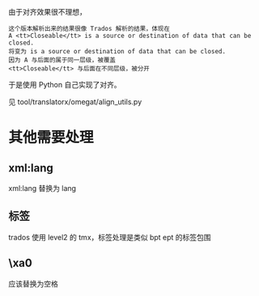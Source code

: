 由于对齐效果很不理想，

    这个版本解析出来的结果很像 Trados 解析的结果，体现在
    A <tt>Closeable</tt> is a source or destination of data that can be closed.
    将变为 is a source or destination of data that can be closed.
    因为 A 与后面的属于同一层级，被覆盖
    <tt>Closeable</tt> 与后面在不同层级，被分开
    
于是使用 Python 自己实现了对齐。

见 tool/translatorx/omegat/align_utils.py

# 其他需要处理
## xml:lang
xml:lang 替换为 lang

## 标签
trados 使用 level2 的 tmx，标签处理是类似 bpt ept 的标签包围

## \xa0
应该替换为空格